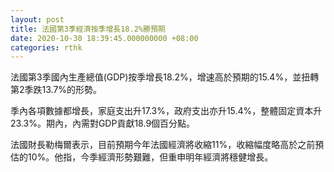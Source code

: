 ```yaml
---
layout: post
title: 法國第3季經濟按季增長18.2%勝預期
date: 2020-10-30 18:39:45.000000000 +08:00
categories: rthk
---
```


法國第3季國內生產總值(GDP)按季增長18.2%，增速高於預期的15.4%，並扭轉第2季跌13.7%的形勢。

季內各項數據都增長，家庭支出升17.3%，政府支出亦升15.4%，整體固定資本升23.3%。期內，內需對GDP貢獻18.9個百分點。

法國財長勒梅爾表示，目前預期今年法國經濟將收縮11%，收縮幅度略高於之前預估的10%。他指，今季經濟形勢艱難，但重申明年經濟將穩健增長。

